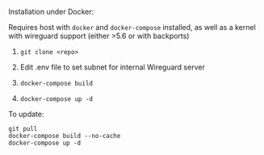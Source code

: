Installation under Docker:

Requires host with `docker` and `docker-compose` installed, as well as a kernel with wireguard support (either >5.6 or with backports)

1. `git clone <repo>`
  
2. Edit .env file to set subnet for internal Wireguard server 

3. `docker-compose build`
  
4. `docker-compose up -d`

To update:

```shell
git pull
docker-compose build --no-cache
docker-compose up -d
```


